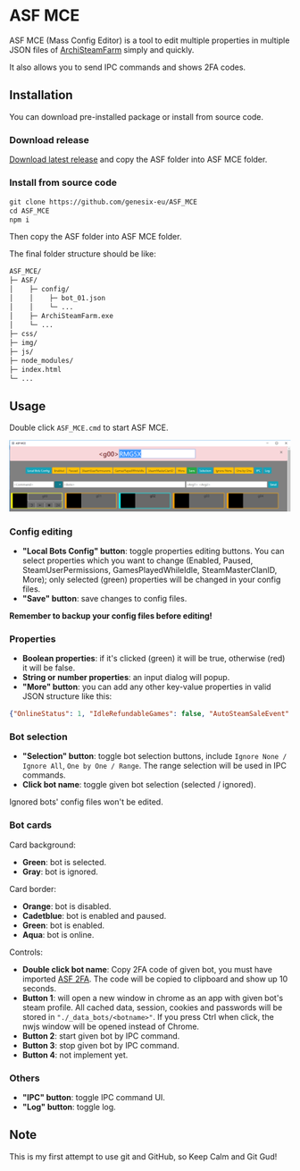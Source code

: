 # ASF MCE

ASF MCE (Mass Config Editor) is a tool to edit multiple properties in multiple JSON files of [ArchiSteamFarm](https://github.com/JustArchiNET/ArchiSteamFarm/) simply and quickly.

It also allows you to send IPC commands and shows 2FA codes.

## Installation

You can download pre-installed package or install from source code.

### Download release

[Download latest release](https://github.com/genesix-eu/ASF_MCE/releases/) and copy the ASF folder into ASF MCE folder.

### Install from source code

```shell
git clone https://github.com/genesix-eu/ASF_MCE
cd ASF_MCE
npm i
```

Then copy the ASF folder into ASF MCE folder.

The final folder structure should be like:

```
ASF_MCE/
├─ ASF/
│    ├─ config/
│    │    ├─ bot_01.json
│    │    └─ ...
│    ├─ ArchiSteamFarm.exe
│    └─ ...
├─ css/
├─ img/
├─ js/
├─ node_modules/
├─ index.html
└─ ...
```

## Usage

Double click `ASF_MCE.cmd` to start ASF MCE.

![ASF MCE UI](img/how_to.png)

### Config editing

* **"Local Bots Config" button**: toggle properties editing buttons. You can select properties which you want to change (Enabled, Paused, SteamUserPermissions, GamesPlayedWhileIdle, SteamMasterClanID, More); only selected (green) properties will be changed in your config files.
* **"Save" button**: save changes to config files.

**Remember to backup your config files before editing!**

### Properties

* **Boolean properties**: if it's clicked (green) it will be true, otherwise (red) it will be false.
* **String or number properties**: an input dialog will popup.
* **"More" button**: you can add any other key-value properties in valid JSON structure like this:

```json
{"OnlineStatus": 1, "IdleRefundableGames": false, "AutoSteamSaleEvent": true}
```

### Bot selection

* **"Selection" button**: toggle bot selection buttons, include `Ignore None / Ignore All`, `One by One / Range`. The range selection will be used in IPC commands.
* **Click bot name**: toggle given bot selection (selected / ignored).

Ignored bots' config files won't be edited.

### Bot cards

Card background:

* **Green**: bot is selected.
* **Gray**: bot is ignored.

Card border:

* **Orange**: bot is disabled.
* **Cadetblue**: bot is enabled and paused.
* **Green**: bot is enabled.
* **Aqua**: bot is online.

Controls:

* **Double click bot name**: Copy 2FA code of given bot, you must have imported [ASF 2FA](https://github.com/JustArchiNET/ArchiSteamFarm/wiki/Two-factor-authentication). The code will be copied to clipboard and show up 10 seconds.
* **Button 1**: will open a new window in chrome as an app with given bot's steam profile. All cached data, session, cookies and passwords will be stored in `"./_data_bots/<botname>"`. If you press Ctrl when click, the nwjs window will be opened instead of Chrome.
* **Button 2**: start given bot by IPC command.
* **Button 3**: stop given bot by IPC command.
* **Button 4**: not implement yet.

### Others

* **"IPC" button**: toggle IPC command UI.
* **"Log" button**: toggle log.

## Note

This is my first attempt to use git and GitHub, so Keep Calm and Git Gud!